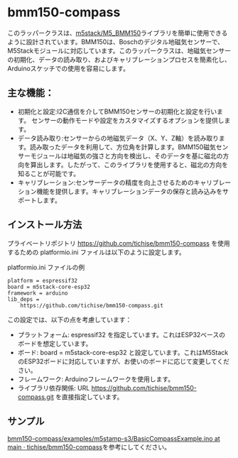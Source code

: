 # bmm150-compass
このラッパークラスは、[m5stack/M5\_BMM150](https://github.com/m5stack/M5_BMM150)ライブラリを簡単に使用できるように設計されています。BMM150は、Boschのデジタル地磁気センサーで、M5Stackモジュールに対応しています。このラッパークラスは、地磁気センサーの初期化、データの読み取り、およびキャリブレーションプロセスを簡素化し、Arduinoスケッチでの使用を容易にします。

## 主な機能：
- 初期化と設定:I2C通信を介してBMM150センサーの初期化と設定を行います。
センサーの動作モードや設定をカスタマイズするオプションを提供します。
- データ読み取り:センサーからの地磁気データ（X、Y、Z軸）を読み取ります。読み取ったデータを利用して、方位角を計算します。BMM150磁気センサーモジュールは地磁気の強さと方向を検出し、そのデータを基に磁北の方向を算出します。したがって、このライブラリを使用すると、磁北の方向を知ることが可能です。
- キャリブレーション:センサーデータの精度を向上させるためのキャリブレーション機能を提供します。キャリブレーションデータの保存と読み込みをサポートします。

## インストール方法

プライベートリポジトリ https://github.com/tichise/bmm150-compass を使用するための platformio.ini ファイルは以下のように設定します。

platformio.ini ファイルの例
```
platform = espressif32
board = m5stack-core-esp32
framework = arduino
lib_deps =
    https://github.com/tichise/bmm150-compass.git
```

この設定では、以下の点を考慮しています：

- プラットフォーム: espressif32 を指定しています。これはESP32ベースのボードを想定しています。
- ボード: board = m5stack-core-esp32 と設定しています。これはM5StackのESP32ボードに対応していますが、お使いのボードに応じて変更してください。
- フレームワーク: Arduinoフレームワークを使用します。
- ライブラリ依存関係: URL https://github.com/tichise/bmm150-compass.git を直接指定しています。

## サンプル
[bmm150-compass/examples/m5stamp-s3/BasicCompassExample.ino at main · tichise/bmm150-compass](https://github.com/tichise/bmm150-compass/blob/main/examples/m5stamp-s3/BasicCompassExample.ino)を参考にしてください。
